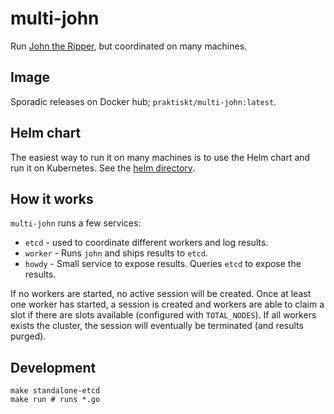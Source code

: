 # multi-john
Run [John the Ripper](https://github.com/openwall/john), but coordinated on many machines.

## Image
Sporadic releases on Docker hub; `praktiskt/multi-john:latest`.

## Helm chart
The easiest way to run it on many machines is to use the Helm chart and run it on Kubernetes. See the [helm directory](./helm).

## How it works
`multi-john` runs a few services: 
* `etcd` - used to coordinate different workers and log results.
* `worker` - Runs `john` and ships results to `etcd`.
* `howdy` - Small service to expose results. Queries `etcd` to expose the results.

If no workers are started, no active session will be created. Once at least one worker has started, a session is created and workers are able to claim a slot if there are slots available (configured with `TOTAL_NODES`). If all workers exists the cluster, the session will eventually be terminated (and results purged).

## Development
```
make standalone-etcd
make run # runs *.go
```